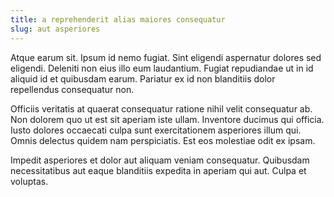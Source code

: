 ```yaml
---
title: a reprehenderit alias maiores consequatur
slug: aut asperiores
---
```


Atque earum sit. Ipsum id nemo fugiat. Sint eligendi aspernatur dolores sed eligendi. Deleniti non eius illo eum laudantium. Fugiat repudiandae ut in id aliquid id et quibusdam earum. Pariatur ex id non blanditiis dolor repellendus consequatur non.

Officiis veritatis at quaerat consequatur ratione nihil velit consequatur ab. Non dolorem quo ut est sit aperiam iste ullam. Inventore ducimus qui officia. Iusto dolores occaecati culpa sunt exercitationem asperiores illum qui. Omnis delectus quidem nam perspiciatis. Est eos molestiae odit ex ipsam.

Impedit asperiores et dolor aut aliquam veniam consequatur. Quibusdam necessitatibus aut eaque blanditiis expedita in aperiam qui aut. Culpa et voluptas.
